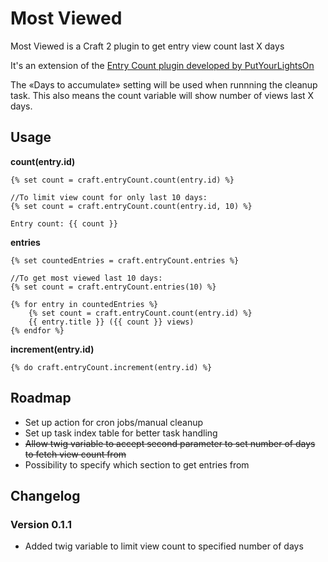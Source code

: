 # Most Viewed
Most Viewed is a Craft 2 plugin to get entry view count last X days

It's an extension of the [Entry Count plugin developed by PutYourLightsOn](https://github.com/putyourlightson/craft-entry-count)

The «Days to accumulate» setting will be used when runnning the cleanup task. This also means the count variable will show number of views last X days.


Usage
---

**count(entry.id)**

	{% set count = craft.entryCount.count(entry.id) %}

	//To limit view count for only last 10 days:
	{% set count = craft.entryCount.count(entry.id, 10) %}

	Entry count: {{ count }}

**entries**

	{% set countedEntries = craft.entryCount.entries %}

	//To get most viewed last 10 days:
	{% set count = craft.entryCount.entries(10) %}

	{% for entry in countedEntries %}
		{% set count = craft.entryCount.count(entry.id) %}
		{{ entry.title }} ({{ count }} views)
	{% endfor %}

**increment(entry.id)**

	{% do craft.entryCount.increment(entry.id) %}


Roadmap
---
* Set up action for cron jobs/manual cleanup
* Set up task index table for better task handling
* ~~Allow twig variable to accept second parameter to set number of days to fetch view count from~~
* Possibility to specify which section to get entries from

Changelog
---
### Version 0.1.1
 - Added twig variable to limit view count to specified number of days
